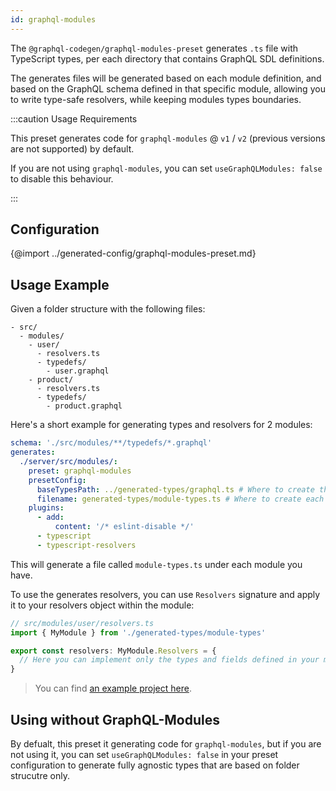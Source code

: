 ```yaml
---
id: graphql-modules
---
```


The `@graphql-codegen/graphql-modules-preset` generates `.ts` file with TypeScript types, per each directory that contains GraphQL SDL definitions.

The generates files will be generated based on each module definition, and based on the GraphQL schema defined in that specific module, allowing you to write type-safe resolvers, while keeping modules types boundaries.

:::caution Usage Requirements

This preset generates code for `graphql-modules` @ `v1` / `v2` (previous versions are not supported) by default.

If you are not using `graphql-modules`, you can set `useGraphQLModules: false` to disable this behaviour.

:::

## Configuration

{@import ../generated-config/graphql-modules-preset.md}

## Usage Example

Given a folder structure with the following files:

```
- src/
  - modules/
    - user/
      - resolvers.ts
      - typedefs/
        - user.graphql
    - product/
      - resolvers.ts
      - typedefs/
        - product.graphql
```

Here's a short example for generating types and resolvers for 2 modules:

```yaml
schema: './src/modules/**/typedefs/*.graphql'
generates:
  ./server/src/modules/:
    preset: graphql-modules
    presetConfig:
      baseTypesPath: ../generated-types/graphql.ts # Where to create the complete schema types
      filename: generated-types/module-types.ts # Where to create each module types
    plugins:
      - add:
          content: '/* eslint-disable */'
      - typescript
      - typescript-resolvers
```

This will generate a file called `module-types.ts` under each module you have.

To use the generates resolvers, you can use `Resolvers` signature and apply it to your resolvers object within the module:

```ts
// src/modules/user/resolvers.ts
import { MyModule } from './generated-types/module-types'

export const resolvers: MyModule.Resolvers = {
  // Here you can implement only the types and fields defined in your module!
}
```

> You can find [an example project here](https://github.com/dotansimha/graphql-code-generator/tree/master/dev-test/modules).

## Using without GraphQL-Modules

By defualt, this preset it generating code for `graphql-modules`, but if you are not using it, you can set `useGraphQLModules: false` in your preset configuration to generate fully agnostic types that are based on folder strucutre only.
